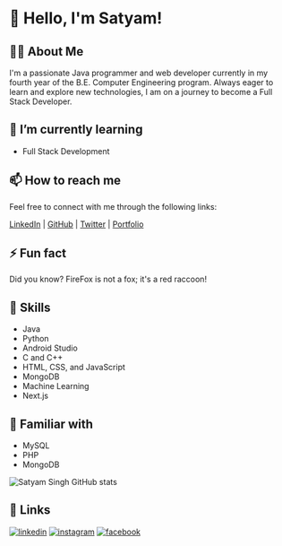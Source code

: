 
# 👋 Hello, I'm Satyam!

## 👨‍💻 About Me
I'm a passionate Java programmer and web developer currently in my fourth year of the B.E. Computer Engineering program. Always eager to learn and explore new technologies, I am on a journey to become a Full Stack Developer.

## 🌱 I’m currently learning
- Full Stack Development

## 📫 How to reach me
Feel free to connect with me through the following links:

[LinkedIn](#) | [GitHub](#) | [Twitter](#) | [Portfolio](https://www.satyamsingh.site/)

## ⚡ Fun fact
Did you know? FireFox is not a fox; it's a red raccoon!

## 🚀 Skills
- Java
- Python
- Android Studio
- C and C++
- HTML, CSS, and JavaScript
- MongoDB
- Machine Learning
- Next.js

## 🔧 Familiar with
- MySQL
- PHP
- MongoDB



![Satyam Singh GitHub stats](https://github-readme-stats.vercel.app/api?username=satyamgit1&theme=catppuccin_latte_icons=true)






## 🔗 Links
[![linkedin](https://img.shields.io/badge/linkedin-0A66C2?style=for-the-badge&logo=linkedin&logoColor=white)](https://www.linkedin.com/in/satyam-singh-612415223/)
[![instagram](https://img.shields.io/badge/Instagram-8a3ab9?style=for-the-badge&logo=instagram&logoColor=white)](https://www.instagram.com/satyam_singh_3/)
[![facebook](https://img.shields.io/badge/FaceBook-4267B2?style=for-the-badge&logo=facebook&logoColor=white)](https://www.facebook.com/profile.php?id=100010308858186)
